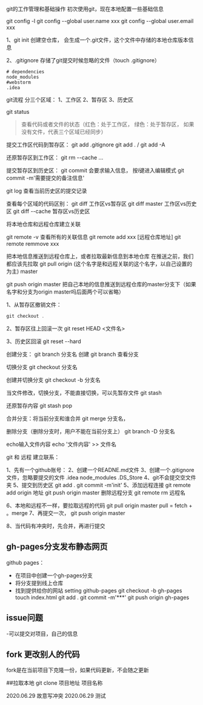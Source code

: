 git的工作管理和基础操作
初次使用git，现在本地配置一些基础信息

git config -l
git config --global user.name xxx
git config --global user.email xxx

1、git init
创建空仓库， 会生成一个.git文件，这个文件中存储的本地仓库版本信息

2、.gitignore
存储了git提交时候忽略的文件（touch .gitignore）
```
# dependencies
node_modules
#webstorm
.idea
```


git流程
分三个区域：
1、工作区
2、暂存区
3、历史区

git status
>查看代码或者文件的状态（红色：处于工作区， 绿色：处于暂存区， 如果没有文件，代表三个区域已经同步）

提交工作区代码到暂存区：
git add .gitignore
git add .  / git add -A

还原暂存区到工作区：
git rm --cache ...

提交暂存区到历史区：
git commit 
会要求输入信息， 按i键进入编辑模式
git commit -m'需要提交的备注信息'


git log 
查看当前历史区的提交记录

查看每个区域的代码区别：
git diff  工作区vs暂存区
git diff master  工作区vs历史区
git diff --cache  暂存区vs历史区


将本地仓库和远程仓库建立关联

git remote -v  查看所有的关联信息
git remote add xxx [远程仓库地址]
git remote remmove xxx

把本地信息推送到远程仓库上，或者拉取最新信息到本地仓库
在推送之前，我们都应该先拉取
git pull origin (这个名字是和远程关联的这个名字，以自己设置的为主) master

git push origin master
把自己本地的信息推送到远程仓库的master分支下（如果名字和分支为origin master吗后面两个可以省略）



1、从暂存区撤销文件：
```javascript
git checkout .
```
2、暂存区往上回滚一次
git reset HEAD <文件名>

3、历史区回滚
git reset --hard

创建分支：
git branch 分支名  创建
git branch  查看分支

切换分支
git checkout 分支名

创建并切换分支
git checkout -b 分支名

当文件修改，切换分支，不能直接切换，可以先暂存文件
git stash

还原暂存内容
git stash pop

合并分支：将当前分支和谁合并
git merge 分支名，

删除分支（删除分支时，用户不能在当前分支上）
git branch -D 分支名


echo输入文件内容
echo '文件内容' >> 文件名


git 和 远程 建立联系：

1、先有一个github账号：
2、创建一个READNE.md文件
3、创建一个.gitignore文件，忽略要提交的文件
   .idea
   node_modules
   .DS_Store
4、git不会提交空文件夹
5、提交到历史区
    git add .
    git commit -m'init'
5、添加远程连接
    git remote add origin 地址
    git push origin master
    删除远程分支
    git remote rm 远程名
    
6、本地和远程不一样，要拉取远程的代码
 git pull origin master
 pull = fetch + 。merge
 7、再提交一次， git push origin master
 
 8、当代码有冲突时，先合并，再进行提交                                                         

## gh-pages分支发布静态网页
github pages：
- 在项目中创建一个gh-pages分支
- 将分支提到线上仓库
- 找到提供给你的网站 setting github-pages
git checkout -b gh-pages
touch index.html
git add .
git commit -m'***'
git push origin gh-pages

## issue问题
-可以提交对项目，自己的信息

## fork 更改别人的代码
fork是在当前项目下克隆一份，如果代码更新，不会随之更新

##拉取本地
git clone 项目地址  项目名称  

2020.06.29 故意写冲突
2020.06.29 测试
